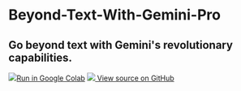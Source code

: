 # Beyond-Text-With-Gemini-Pro
## Go beyond text with Gemini's revolutionary capabilities.

  <td>
    <a target="_blank" href="https://colab.research.google.com/github/google/generative-ai-docs/blob/main/site/en/tutorials/python_quickstart.ipynb"> <img src="https://www.tensorflow.org/images/colab_logo_32px.png" />Run in Google Colab</a>
  </td>
  <td>
    <a target="_blank" href="https://github.com/google/generative-ai-docs/blob/main/site/en/tutorials/python_quickstart.ipynb"> <img src="https://www.tensorflow.org/images/GitHub-Mark-32px.png" /> View source on GitHub</a>
  </td>


